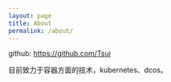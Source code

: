 ```yaml
---
layout: page
title: About
permalink: /about/
---
```


github: https://github.com/Tsui

目前致力于容器方面的技术，kubernetes、dcos。
